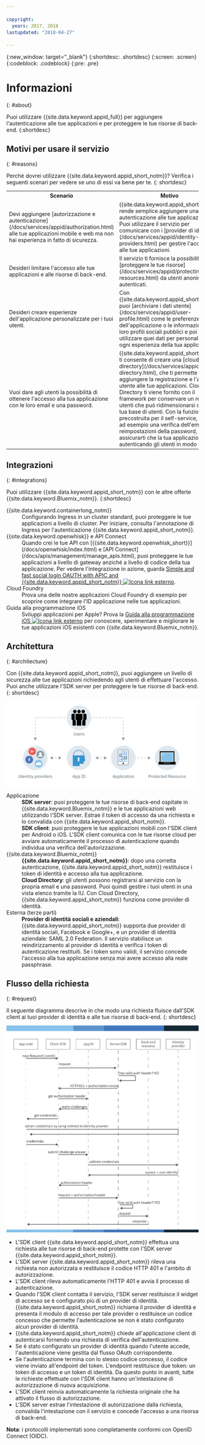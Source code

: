 ```yaml
---

copyright:
  years: 2017, 2018
lastupdated: "2018-04-27"

---
```


{:new_window: target="_blank"}
{:shortdesc: .shortdesc}
{:screen: .screen}
{:codeblock: .codeblock}
{:pre: .pre}

# Informazioni
{: #about}

Puoi utilizzare {{site.data.keyword.appid_full}} per aggiungere l'autenticazione alle tue applicazioni e per proteggere le tue risorse di back-end.
{:shortdesc}

## Motivi per usare il servizio
{: #reasons}

Perché dovrei utilizzare {{site.data.keyword.appid_short_notm}}? Verifica i seguenti scenari per vedere se uno di essi va bene per te.
{: shortdesc}

<table>
  <tr>
    <th> Scenario </th>
    <th> Motivo </th>
  </tr>
  <tr>
    <td> Devi aggiungere [autorizzazione e autenticazione](/docs/services/appid/authorization.html) alle tue applicazioni mobile e web ma non hai esperienza in fatto di sicurezza. </td>
    <td> {{site.data.keyword.appid_short_notm}} rende semplice aggiungere una fase di autenticazione alle tue applicazioni. Puoi utilizzare il servizio per comunicare con i [provider di identità](/docs/services/appid/identity-providers.html) per gestire l'accesso alle tue applicazioni. </td>
  </tr>
  <tr>
    <td> Desideri limitare l'accesso alle tue applicazioni e alle risorse di back-end. </td>
    <td> Il servizio ti fornisce la possibilità di [proteggere le tue risorse](/docs/services/appid/protecting-resources.html) da utenti anonimi e autenticati. </td>
  </tr>
  <tr>
    <td> Desideri creare esperienze dell'applicazione personalizzate per i tuoi utenti. </td>
    <td> Con {{site.data.keyword.appid_short_notm}}, puoi [archiviare i dati utente](/docs/services/appid/user-profile.html) come le preferenze dell'applicazione o le informazioni dai loro profili sociali pubblici e poi utilizzare quei dati per personalizzare ogni esperienza della tua applicazione. </td>
  </tr>
  <tr>
    <td> Vuoi dare agli utenti la possibilità di ottenere l'accesso alla tua applicazione con le loro email e una password. </td>
    <td> {{site.data.keyword.appid_short_notm}} ti consente di creare una [cloud directory](/docs/services/appid/cloud-directory.html), che ti permette di aggiungere la registrazione e l'accesso utente alle tue applicazioni. Cloud Directory ti viene fornito con il framework per conservare un registro utenti che può ridimensionarsi con la tua base di utenti. Con la funzionalità precostruita per il self-service, come ad esempio una verifica dell'email e le reimpostazioni della password, puoi assicurarti che la tua applicazione stia autenticando gli utenti in modo sicuro. </td>
  </tr>
</table>


## Integrazioni
{: #integrations}

Puoi utilizzare {{site.data.keyword.appid_short_notm}} con le altre offerte {{site.data.keyword.Bluemix_notm}}.
{:shortdesc}


<dl>
  <dt>{{site.data.keyword.containerlong_notm}}</dt>
    <dd>Configurando Ingress in un cluster standard, puoi proteggere le tue applicazioni a livello di cluster. Per iniziare, consulta l'annotazione di Ingress per l'autenticazione {{site.data.keyword.appid_short_notm}}.</dd>
  <dt>{{site.data.keyword.openwhisk}} e API Connect</dt>
    <dd>Quando crei le tue API con [{{site.data.keyword.openwhisk_short}}](/docs/openwhisk/index.html) e [API Connect](/docs/apis/management/manage_apis.html), puoi proteggere le tue applicazioni a livello di gateway anziché a livello di codice della tua applicazione. Per vedere l'integrazione in azione, guarda <a href="https://www.youtube.com/watch?v=Fa9YD2NGZiE" target="_blank">Simple and fast social login OAUTH with APIC and {{site.data.keyword.appid_short_notm}} <img src="../../icons/launch-glyph.svg" alt="Icona link esterno"></a>.</dd>
  <dt>Cloud Foundry</dt>
    <dd>Prova una delle nostre applicazioni Cloud Foundry di esempio per scoprire come integrare l'ID applicazione nelle tue applicazioni.</dd>
  <dt>Guida alla programmazione iOS</dt>
    <dd>Sviluppi applicazioni per Apple? Prova la <a href="https://console.bluemix.net/docs/swift/index.html#overview" target="_blank">Guida alla programmazione iOS <img src="../../icons/launch-glyph.svg" alt="Icona link esterno"></a> per conoscere, sperimentare e migliorare le tue applicazioni iOS esistenti con {{site.data.keyword.Bluemix_notm}}.</dd>
</dl>


## Architettura
{: #architecture}

Con {{site.data.keyword.appid_short_notm}}, puoi aggiungere un livello di sicurezza alle tue applicazioni richiedendo agli utenti di effettuare l'accesso. Puoi anche utilizzare l'SDK server per proteggere le tue risorse di back-end.
{: shortdesc}

![{{site.data.keyword.appid_short_notm}} diagramma architettura](/images/appid_architecture.png)

<dl>
  <dt> Applicazione </dt>
    <dd><strong>SDK server</strong>: puoi proteggere le tue risorse di back-end ospitate in {{site.data.keyword.Bluemix_notm}} e le tue applicazioni web utilizzando l'SDK server. Estrae il token di accesso da una richiesta e lo convalida con {{site.data.keyword.appid_short_notm}}. </br>
    <strong>SDK client</strong>: puoi proteggere le tue applicazioni mobili con l'SDK client per Android o iOS. L'SDK client comunica con le tue risorse cloud per avviare automaticamente il processo di autenticazione quando individua una verifica dell'autorizzazione.</dd>
  <dt>{{site.data.keyword.Bluemix_notm}}</dt>
    <dd><strong>{{site.data.keyword.appid_short_notm}}</strong>: dopo una corretta autenticazione, {{site.data.keyword.appid_short_notm}} restituisce i token di identità e accesso alla tua applicazione.</br>
    <strong>Cloud Directory</strong>: gli utenti possono registrarsi al servizio con la propria email e una password. Puoi quindi gestire i tuoi utenti in una vista elenco tramite la IU. Con Cloud Directory, {{site.data.keyword.appid_short_notm}} funziona come provider di identità.</dd>
  <dt>Esterna (terze parti)</dt>
    <dd><strong>Provider di identità sociali e aziendali</strong>:{{site.data.keyword.appid_short_notm}} supporta due provider di identità sociali, Facebook e Google+, e un provider di identità aziendale: SAML 2.0 Federation. Il servizio stabilisce un reindirizzamento al provider di identità e verifica i token di autenticazione restituiti. Se i token sono validi, il servizio concede l'accesso alla tua applicazione senza mai avere accesso alla reale passphrase.</dd>
</dl>


## Flusso della richiesta
{: #request}

Il seguente diagramma descrive in che modo una richiesta fluisce dall'SDK client ai tuoi provider di identità e alle tue risorse di back-end.
{: shortdesc}

![{{site.data.keyword.appid_short_notm}} flusso richiesta](/images/appidrequestflow.png)


* L'SDK client {{site.data.keyword.appid_short_notm}} effettua una richiesta alle tue risorse di back-end protette con l'SDK server {{site.data.keyword.appid_short_notm}}.
* L'SDK server {{site.data.keyword.appid_short_notm}} rileva una richiesta non autorizzata e restituisce il codice HTTP 401 e l'ambito di autorizzazione.
* L'SDK client rileva automaticamente l'HTTP 401 e avvia il processo di autenticazione.
* Quando l'SDK client contatta il servizio, l'SDK server restituisce il widget di accesso se è configurato più di un provider di identità. {{site.data.keyword.appid_short_notm}} richiama il provider di identità e presenta il modulo di accesso per tale provider o restituisce un codice concesso che permette l'autenticazione se non è stato configurato alcun provider di identità.
* {{site.data.keyword.appid_short_notm}} chiede all'applicazione client di autenticarsi fornendo una richiesta di verifica dell'autenticazione.
* Se è stato configurato un provider di identità quando l'utente accede, l'autenticazione viene gestita dal flusso OAuth corrispondente.
* Se l'autenticazione termina con lo stesso codice concesso, il codice viene inviato all'endpoint del token. L'endpoint restituisce due token: un token di accesso e un token di identità. Da questo punto in avanti, tutte le richieste effettuate con l'SDK client hanno un'intestazione di autorizzazione di nuova acquisizione.
* L'SDK client reinvia automaticamente la richiesta originale che ha attivato il flusso di autorizzazione.
* L'SDK server estrae l'intestazione di autorizzazione dalla richiesta, convalida l'intestazione con il servizio e concede l'accesso a una risorsa di back-end.

**Nota**: i protocolli implementati sono completamente conformi con OpenID Connect (OIDC).
